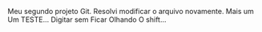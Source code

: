 Meu segundo projeto Git.
Resolvi modificar o arquivo novamente.
Mais um Um TESTE...
Digitar sem Ficar Olhando O shift...